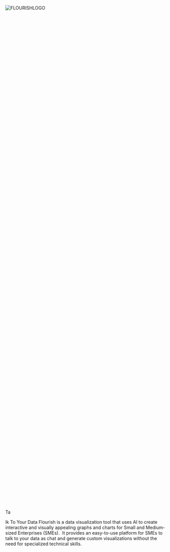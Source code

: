 <div style="width: 30%; height: 40%">
  
  ![FLOURISHLOGO](https://github.com/Sleemah/Flourish/assets/94294032/ce632269-01b0-4af4-bb50-5f3dd4bd432f)
  
</div>

Ta

lk To Your Data
Flourish is a data visualization tool that uses AI to create interactive and visually appealing graphs and charts for Small and Medium-sized Enterprises (SMEs). 
It provides an easy-to-use platform for SMEs to talk to your data as chat and generate custom visualizations without the need for specialized technical skills.

